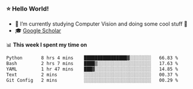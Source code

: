 ### ⭐️ Hello World!

<!--
**hologerry/hologerry** is a ✨ _special_ ✨ repository because its `README.md` (this file) appears on your GitHub profile.

Here are some ideas to get you started:

- 🔭 I’m currently working and studying on Computer Vision
- 🌱 I’m currently learning at Peking University
- 💬 Ask me about 
- 📫 How to reach me: E-mail
- 😄 Pronouns: he/his
- ⚡ Fun fact: Music is the Power
-->


- 🔭 I’m currently studying Computer Vision and doing some cool stuff 🤖
- 🎓 [Google Scholar](https://scholar.google.com/citations?user=3ykqW9wAAAAJ&hl=en)


📊 **This week I spent my time on**

<!--START_SECTION:waka-->

```txt
Python       8 hrs 4 mins    ████████████████▓░░░░░░░░   66.83 %
Bash         2 hrs 7 mins    ████▒░░░░░░░░░░░░░░░░░░░░   17.63 %
YAML         1 hr 47 mins    ███▓░░░░░░░░░░░░░░░░░░░░░   14.85 %
Text         2 mins          ░░░░░░░░░░░░░░░░░░░░░░░░░   00.37 %
Git Config   2 mins          ░░░░░░░░░░░░░░░░░░░░░░░░░   00.29 %
```

<!--END_SECTION:waka-->
